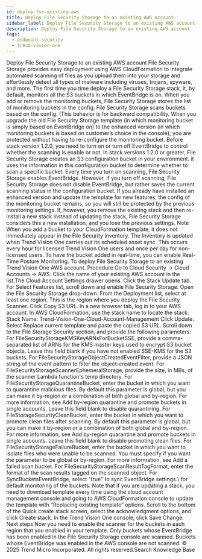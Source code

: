 ```yaml
---
id: deploy-fss-existing-aws
title: Deploy File Security Storage to an existing AWS account
sidebar_label: Deploy File Security Storage to an existing AWS account
description: Deploy File Security Storage to an existing AWS account
tags:
  - endpoint-security
  - trend-vision-one
---
```


 Deploy File Security Storage to an existing AWS account File Security Storage provides easy deployment using AWS CloudFormation to integrate automated scanning of files as you upload them into your storage and effortlessly detect all types of malware including viruses, trojans, spyware, and more. The first time you time deploy a File Security Storage stack, it, by default, monitors all the S3 buckets in which EventBridge is on. When you add or remove the monitoring buckets, File Security Storage stores the list of monitoring buckets in the config. File Security Storage scans buckets based on the config. (This behavior is for backward compatibility. When you upgrade the old File Security Storage template (in which monitoring bucket is simply based on EventBridge on) to the enhanced version (in which monitoring buckets is based on customer’s choice in the console), you are protected without having to re-configure the monitoring bucket. Before stack version 1.2.0, you need to turn on or turn off EventBridge to control whether the scanning is enable or not. In stack versions 1.2.0 or greater, File Security Storage creates an S3 configuration bucket in your environment. it uses the information in this configuration bucket to determine whether to scan a specific bucket. Every time you turn on scanning, File Security Storage enables EventBridge. However, if you turn off scanning, File Security Storage does not disable EventBridge, but rather saves the current scanning status in the configuration bucket. If you already have installed an enhanced version and update the template for new features, the config of the monitoring bucket remains, so you will still be protected by the previous monitoring settings. If, however, you remove the existing stack and then re-install a new stack instead of updating the stack, File Security Storage considers this a new installation, and you lose the previous settings. Note When you add a bucket to your CloudFormation template, it does not immediately appear in the File Security Inventory. The Inventory is updated when Trend Vision One carries out its scheduled asset sync. This occurs every hour for licensed Trend Vision One users and once per day for non-licensed users. To have the bucket added in real-time, you can enable Real-Time Posture Monitoring. To deploy File Security Storage to an existing Trend Vision One AWS account. Procedure Go to Cloud Security → Cloud Accounts → AWS. Click the name of your existing AWS account in the list.The Cloud Account Settings drawer opens. Click the Stack Update tab. For Select Features list, scroll down and enable File Security Storage. Open the File Security Storage drop-down. From the Deployment list, select at least one region. This is the region where you deploy the File Security Scanner. Click Copy S3 URL. In a new browser tab, log in to your AWS account. In AWS CloudFormation, use the stack name to locate the stack: Stack Name: Trend-Vision-One-Cloud-Account-Management Click Update. Select Replace current template and paste the copied S3 URL. Scroll down to the File Storage Security section, and provide the following parameters: For FileSecurityStorageKMSKeyARNsForBucketSSE, provide a comma-separated list of ARNs for the KMS master keys used to encrypt S3 bucket objects. Leave this field blank if you have not enabled SSE-KMS for the S3 buckets. For FileSecurityStorageObjectCreatedEventFilter, provide a JSON string of the event pattern to filter the object-created event. For FileSecurityStorageScannerEphemeralStorage, provide the size, in MBs, of the scanner Lambda function's temp directory. For FileSecurityStorageQuarantineBucket, enter the bucket in which you want to quarantine malicious files. By default this parameter is global, but you can make it by-region or a combination of both global and by-region. For more information, see Add by-region quarantine and promote buckets in single accounts. Leave this field blank to disable quarantining. For FileStorageSecurityCleanBucket, enter the bucket in which you want to promote clean files after scanning. By default this parameter is global, but you can make it by-region or a combination of both global and by-region. For more information, see Add by-region quarantine and promote buckets in single accounts. Leave this field blank to disable promoting clean files. For FileSecurityStorageFailureBucket, enter the bucket in which you want to isolate files who were unable to be scanned. You must specify if you want the parameter to be global or by-region. For more information, see Add a failed scan bucket. For FileSecurityStorageScanResultTagFormat, enter the format of the scan results tagged on the scanned object. For SyncBucketsEventBridge, select "true" to sync EventBridge settings.\ for default monitoring of the buckets. Note that if you are updating a stack, you need to download template every time using the cloud account management console and going to AWS CloudFormation console to update the template with “Replacing existing template” options. Scroll to the bottom of the Quick create stack screen, select the acknowledgment options, and click Create stack. In the Trend Vision One console, click Save Change. Next steps Now you need to enable the scanner for the buckets in each region that you enabled in your template. Only buckets whose EventBridge has been enabled in the File Security Storage console are scanned. Buckets whose EventBridge was enabled in the AWS console are not scanned. © 2025 Trend Micro Incorporated. All rights reserved.Search Knowledge Base